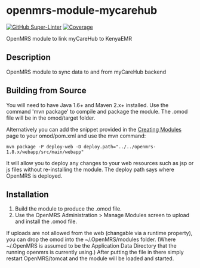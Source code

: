 openmrs-module-mycarehub
==========================
[![GitHub Super-Linter](https://github.com/savannahghi/openmrs-module-mycarehub/actions/workflows/ci.yaml/badge.svg)](https://github.com/marketplace/actions/super-linter) [![Coverage](.github/badges/jacoco.svg)](https://github.com/savannahghi/openmrs-module-mycarehub/actions/workflows/ci.yaml)

OpenMRS module to link myCareHub to KenyaEMR

Description
-----------
OpenMRS module to sync data to and from myCareHub backend

Building from Source
--------------------
You will need to have Java 1.6+ and Maven 2.x+ installed.  Use the command 'mvn package' to 
compile and package the module.  The .omod file will be in the omod/target folder.

Alternatively you can add the snippet provided in the [Creating Modules](https://wiki.openmrs.org/x/cAEr) page to your 
omod/pom.xml and use the mvn command:

    mvn package -P deploy-web -D deploy.path="../../openmrs-1.8.x/webapp/src/main/webapp"

It will allow you to deploy any changes to your web 
resources such as jsp or js files without re-installing the module. The deploy path says 
where OpenMRS is deployed.

Installation
------------
1. Build the module to produce the .omod file.
2. Use the OpenMRS Administration > Manage Modules screen to upload and install the .omod file.

If uploads are not allowed from the web (changable via a runtime property), you can drop the omod
into the ~/.OpenMRS/modules folder.  (Where ~/.OpenMRS is assumed to be the Application 
Data Directory that the running openmrs is currently using.)  After putting the file in there 
simply restart OpenMRS/tomcat and the module will be loaded and started.
